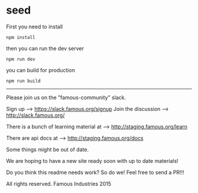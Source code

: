 seed
=================

First you need to install

```npm install```

then you can run the dev server

```npm run dev```

you can build for production

```npm run build```


---


Please join us on the "famous-community" slack.

Sign up --> https://slack.famous.org/signup
Join the discussion --> http://slack.famous.org/

There is a bunch of learning material at --> http://staging.famous.org/learn

There are api docs at -->
http://staging.famous.org/docs

Some things might be out of date. 

We are hoping to have a new site ready soon with up to date materials!

Do you think this readme needs work? So do we! Feel free to send a PR!!!

All rights reserved. Famous Industries 2015
